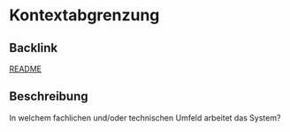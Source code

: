 # Kontextabgrenzung

## Backlink
[README](https://github.com/placom/docs/blob/main/README.md)

## Beschreibung
In welchem fachlichen und/oder technischen Umfeld arbeitet das System?
